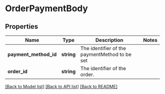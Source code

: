 # OrderPaymentBody

## Properties
Name | Type | Description | Notes
------------ | ------------- | ------------- | -------------
**payment_method_id** | **string** | The identifier of the paymentMethod to be set | 
**order_id** | **string** | The identifier of the order. | 

[[Back to Model list]](../../README.md#documentation-for-models) [[Back to API list]](../../README.md#documentation-for-api-endpoints) [[Back to README]](../../README.md)

